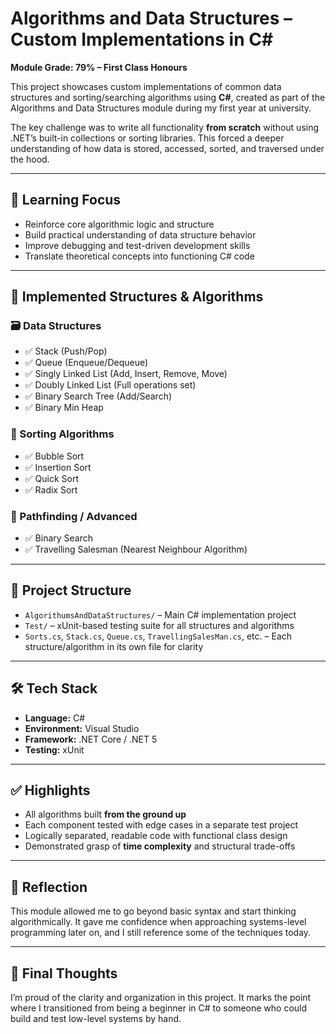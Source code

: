 
# Algorithms and Data Structures – Custom Implementations in C#

**Module Grade: 79% – First Class Honours**

This project showcases custom implementations of common data structures and sorting/searching algorithms using **C#**, created as part of the Algorithms and Data Structures module during my first year at university.

The key challenge was to write all functionality **from scratch** without using .NET’s built-in collections or sorting libraries. This forced a deeper understanding of how data is stored, accessed, sorted, and traversed under the hood.

---

## 🧠 Learning Focus

- Reinforce core algorithmic logic and structure
- Build practical understanding of data structure behavior
- Improve debugging and test-driven development skills
- Translate theoretical concepts into functioning C# code

---

## 🧰 Implemented Structures & Algorithms

### 🗃 Data Structures
- ✅ Stack (Push/Pop)
- ✅ Queue (Enqueue/Dequeue)
- ✅ Singly Linked List (Add, Insert, Remove, Move)
- ✅ Doubly Linked List (Full operations set)
- ✅ Binary Search Tree (Add/Search)
- ✅ Binary Min Heap

### 🧮 Sorting Algorithms
- ✅ Bubble Sort
- ✅ Insertion Sort
- ✅ Quick Sort
- ✅ Radix Sort

### 📍 Pathfinding / Advanced
- ✅ Binary Search
- ✅ Travelling Salesman (Nearest Neighbour Algorithm)

---

## 📁 Project Structure

- `AlgorithumsAndDataStructures/` – Main C# implementation project
- `Test/` – xUnit-based testing suite for all structures and algorithms
- `Sorts.cs`, `Stack.cs`, `Queue.cs`, `TravellingSalesMan.cs`, etc. – Each structure/algorithm in its own file for clarity

---

## 🛠 Tech Stack

- **Language:** C#
- **Environment:** Visual Studio
- **Framework:** .NET Core / .NET 5
- **Testing:** xUnit

---

## ✅ Highlights

- All algorithms built **from the ground up**
- Each component tested with edge cases in a separate test project
- Logically separated, readable code with functional class design
- Demonstrated grasp of **time complexity** and structural trade-offs

---

## 💭 Reflection

This module allowed me to go beyond basic syntax and start thinking algorithmically. It gave me confidence when approaching systems-level programming later on, and I still reference some of the techniques today.

---

## 🙌 Final Thoughts

I’m proud of the clarity and organization in this project. It marks the point where I transitioned from being a beginner in C# to someone who could build and test low-level systems by hand.
